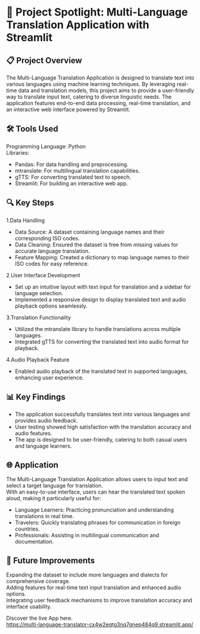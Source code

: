 # 🎯 Project Spotlight: Multi-Language Translation Application with Streamlit

## 📋 Project Overview
The Multi-Language Translation Application is designed to translate text into various languages using machine learning techniques. By leveraging real-time data and translation models, this project aims to provide a user-friendly way to translate input text, catering to diverse linguistic needs. The application features end-to-end data processing, real-time translation, and an interactive web interface powered by Streamlit.

## 🛠️ Tools Used 
Programming Language: Python <br>
Libraries:<br>
* Pandas: For data handling and preprocessing.<br>
* mtranslate: For multilingual translation capabilities.<br>
* gTTS: For converting translated text to speech.<br>
* Streamlit: For building an interactive web app.<br>

## 🔍 Key Steps

1.Data Handling<br>

* Data Source: A dataset containing language names and their corresponding ISO codes.<br>
* Data Cleaning: Ensured the dataset is free from missing values for accurate language translation.<br>
* Feature Mapping: Created a dictionary to map language names to their ISO codes for easy reference.<br>

2.User Interface Development<br>

* Set up an intuitive layout with text input for translation and a sidebar for language selection.<br>
* Implemented a responsive design to display translated text and audio playback options seamlessly.<br>

3.Translation Functionality<br>

* Utilized the mtranslate library to handle translations across multiple languages.<br>
* Integrated gTTS for converting the translated text into audio format for playback.<br>

4.Audio Playback Feature<br>

* Enabled audio playback of the translated text in supported languages, enhancing user experience.<br>

## 📊 Key Findings
* The application successfully translates text into various languages and provides audio feedback.<br>
* User testing showed high satisfaction with the translation accuracy and audio features.<br>
* The app is designed to be user-friendly, catering to both casual users and language learners.<br>

## 🌐 Application
The Multi-Language Translation Application allows users to input text and select a target language for translation.<br>
With an easy-to-use interface, users can hear the translated text spoken aloud, making it particularly useful for:<br>
* Language Learners: Practicing pronunciation and understanding translations in real time.<br>
* Travelers: Quickly translating phrases for communication in foreign countries.<br>
* Professionals: Assisting in multilingual communication and documentation.<br>

## 🔮 Future Improvements
Expanding the dataset to include more languages and dialects for comprehensive coverage.<br>
Adding features for real-time text input translation and enhanced audio options.<br>
Integrating user feedback mechanisms to improve translation accuracy and interface usability.<br>


Discover the live App here. <br>
https://multi-language-translator-cx4w2eqtg3nq7gnep484q9.streamlit.app/



